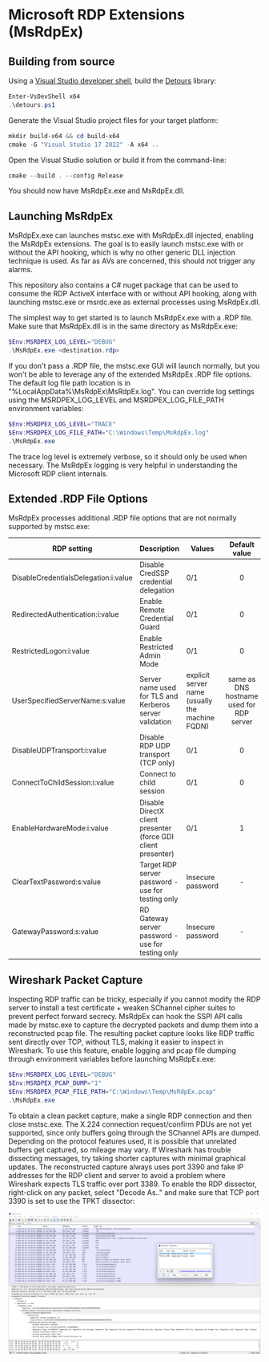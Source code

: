 # Microsoft RDP Extensions (MsRdpEx)

## Building from source

Using a [Visual Studio developer shell](https://www.powershellgallery.com/packages/VsDevShell), build the [Detours](https://github.com/Microsoft/Detours) library:

```powershell
Enter-VsDevShell x64
.\detours.ps1
```

Generate the Visual Studio project files for your target platform:

```powershell
mkdir build-x64 && cd build-x64
cmake -G "Visual Studio 17 2022" -A x64 ..
```

Open the Visual Studio solution or build it from the command-line:

```powershell
cmake --build . --config Release
```

You should now have MsRdpEx.exe and MsRdpEx.dll.

## Launching MsRdpEx

MsRdpEx.exe can launches mstsc.exe with MsRdpEx.dll injected, enabling the MsRdpEx extensions. The goal is to easily launch mstsc.exe with or without the API hooking, which is why no other generic DLL injection technique is used. As far as AVs are concerned, this should not trigger any alarms.

This repository also contains a C# nuget package that can be used to consume the RDP ActiveX interface with or without API hooking, along with launching mstsc.exe or msrdc.exe as external processes using MsRdpEx.dll.

The simplest way to get started is to launch MsRdpEx.exe with a .RDP file. Make sure that MsRdpEx.dll is in the same directory as MsRdpEx.exe:

```powershell
$Env:MSRDPEX_LOG_LEVEL="DEBUG"
.\MsRdpEx.exe <destination.rdp>
```

If you don't pass a .RDP file, the mstsc.exe GUI will launch normally, but you won't be able to leverage any of the extended MsRdpEx .RDP file options. The default log file path location is in "%LocalAppData%\MsRdpEx\MsRdpEx.log". You can override log settings using the MSRDPEX_LOG_LEVEL and MSRDPEX_LOG_FILE_PATH environment variables:

```powershell
$Env:MSRDPEX_LOG_LEVEL="TRACE"
$Env:MSRDPEX_LOG_FILE_PATH="C:\Windows\Temp\MsRdpEx.log"
.\MsRdpEx.exe
```

The trace log level is extremely verbose, so it should only be used when necessary. The MsRdpEx logging is very helpful in understanding the Microsoft RDP client internals.

## Extended .RDP File Options

MsRdpEx processes additional .RDP file options that are not normally supported by mstsc.exe: 

| RDP setting                        | Description            | Values                 | Default value          |
|------------------------------------|------------------------|------------------------|:----------------------:|
| DisableCredentialsDelegation:i:value | Disable CredSSP credential delegation | 0/1 | 0 |
| RedirectedAuthentication:i:value | Enable Remote Credential Guard | 0/1 | 0 |
| RestrictedLogon:i:value | Enable Restricted Admin Mode | 0/1 | 0 |
| UserSpecifiedServerName:s:value | Server name used for TLS and Kerberos server validation | explicit server name (usually the machine FQDN) | same as DNS hostname used for RDP server |
| DisableUDPTransport:i:value | Disable RDP UDP transport (TCP only) | 0/1 | 0 | 
| ConnectToChildSession:i:value | Connect to child session | 0/1 | 0 |
| EnableHardwareMode:i:value | Disable DirectX client presenter (force GDI client presenter) | 0/1 | 1 |
| ClearTextPassword:s:value | Target RDP server password - use for testing only | Insecure password | - |
| GatewayPassword:s:value | RD Gateway server password - use for testing only | Insecure password | - |

## Wireshark Packet Capture

Inspecting RDP traffic can be tricky, especially if you cannot modify the RDP server to install a test certificate + weaken SChannel cipher suites to prevent perfect forward secrecy. MsRdpEx can hook the SSPI API calls made by mstsc.exe to capture the decrypted packets and dump them into a reconstructed pcap file. The resulting packet capture looks like RDP traffic sent directly over TCP, without TLS, making it easier to inspect in Wireshark. To use this feature, enable logging and pcap file dumping through environment variables before launching MsRdpEx.exe:

```powershell
$Env:MSRDPEX_LOG_LEVEL="DEBUG"
$Env:MSRDPEX_PCAP_DUMP="1"
$Env:MSRDPEX_PCAP_FILE_PATH="C:\Windows\Temp\MsRdpEx.pcap"
.\MsRdpEx.exe
```

To obtain a clean packet capture, make a single RDP connection and then close mstsc.exe. The X.224 connection request/confirm PDUs are not yet supported, since only buffers going through the SChannel APIs are dumped. Depending on the protocol features used, it is possible that unrelated buffers get captured, so mileage may vary. If Wireshark has trouble dissecting messages, try taking shorter captures with minimal graphical updates. The reconstructed capture always uses port 3390 and fake IP addresses for the RDP client and server to avoid a problem where Wireshark expects TLS traffic over port 3389. To enable the RDP dissector, right-click on any packet, select "Decode As.." and make sure that TCP port 3390 is set to use the TPKT dissector:

![MsRdpEx Packet Capture](./images/MsRdpEx_pcap.png)
